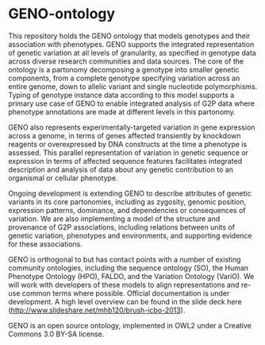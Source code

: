 GENO-ontology
=============

This repository holds the GENO ontology that models genotypes and their association with phenotypes. GENO supports the integrated representation of genetic variation at all levels of granularity, as specified in genotype data across diverse research communities and data sources. The core of the ontology is a partonomy decomposing a genotype into smaller genetic components, from a complete genotype specifying variation across an entire genome, down to allelic variant and single nucleotide polymorphisms. Typing of genotype instance data according to this model supports a primary use case of GENO to enable integrated analysis of G2P data where phenotype annotations are made at different levels in this partonomy.

GENO also represents experimentally-targeted variation in gene expression across a genome, in terms of genes affected transiently by knockdown reagents or overexpressed by DNA constructs at the time a phenotype is assessed. This parallel representation of variation in genetic sequence or expression in terms of affected sequence features facilitates integrated description and analysis of data about any genetic contribution to an organismal or cellular phenotype. 

Ongoing development is extending GENO to describe attributes of genetic variants in its core partonomies, including as zygosity, genomic position, expression patterns, dominance, and dependencies or consequences of variation. We are also implementing a model of the structure and provenance of G2P associations, including relations between units of genetic variation, phenotypes and environments, and supporting evidence for these associations. 

GENO  is orthogonal to but has contact points with a number of existing community ontologies, including the sequence ontology (SO), the Human Phenotype Ontology (HPO), FALDO, and the Variation Ontology (VariO). We will work with developers of these models to align representations and re-use common terms where possible. Official documentation is under development. A high level overview can be found in the slide deck here  (http://www.slideshare.net/mhb120/brush-icbo-2013). 


GENO is an open source ontology, implemented in OWL2 under a Creative Commons 3.0 BY-SA license.
